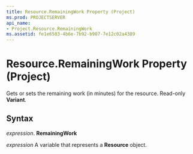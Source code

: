 ```yaml
---
title: Resource.RemainingWork Property (Project)
ms.prod: PROJECTSERVER
api_name:
- Project.Resource.RemainingWork
ms.assetid: fe1e6503-4b6e-7b92-b907-7e12c02a4389
---
```



# Resource.RemainingWork Property (Project)

Gets or sets the remaining work (in minutes) for the resource. Read-only  **Variant**.


## Syntax

 _expression_. **RemainingWork**

 _expression_ A variable that represents a **Resource** object.


